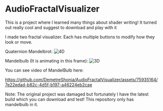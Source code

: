 # AudioFractalVisualizer
This is a project where I learned many things about shader writing! It turned out really cool and suggest to download and play with it

I made two fractal visualizer. Each has multiple buttons to modify how they look or move.

Quaternion Mandelbrot:
![4D](https://github.com/DemetreShonia/AudioFractalVisualizer/assets/75935164/a0fa948a-ffc7-44a4-8693-c5b2dee60c0d)

Mandelbulb (It is animating in this frame):
![3D](https://github.com/DemetreShonia/AudioFractalVisualizer/assets/75935164/fb581fdf-f795-4a87-8f3c-fe51ec4e466f)

You can see video of MandelBulb here:

https://github.com/DemetreShonia/AudioFractalVisualizer/assets/75935164/7e22edad-b82c-4d5f-b197-a46224eb2cae

Note: The original project was damaged but fortunately I have the latest build which you can download and test! This repository only has mandelbulb in it. 
